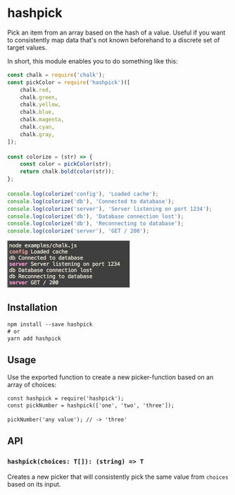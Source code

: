 hashpick
========

Pick an item from an array based on the hash of a value. Useful if you want to consistently map data
that's not known beforehand to a discrete set of target values.

In short, this module enables you to do something like this:

``` javascript
const chalk = require('chalk');
const pickColor = require('hashpick')([
    chalk.red,
    chalk.green,
    chalk.yellow,
    chalk.blue,
    chalk.magenta,
    chalk.cyan,
    chalk.gray,
]);

const colorize = (str) => {
    const color = pickColor(str);
    return chalk.bold(color(str));
};

console.log(colorize('config'), 'Loaded cache');
console.log(colorize('db'), 'Connected to database');
console.log(colorize('server'), 'Server listening on port 1234');
console.log(colorize('db'), 'Database connection lost');
console.log(colorize('db'), 'Reconnecting to database');
console.log(colorize('server'), 'GET / 200');
```

![Output](./docs/output.png)

## Installation

``` shell
npm install --save hashpick
# or
yarn add hashpick
```

## Usage

Use the exported function to create a new picker-function based on an array of choices:

``` shell
const hashpick = require('hashpick');
const pickNumber = hashpick(['one', 'two', 'three']);

pickNumber('any value'); // -> 'three'
```


## API

### `hashpick(choices: T[]): (string) => T`

Creates a new picker that will consistently pick the same value from `choices` based on its input.
